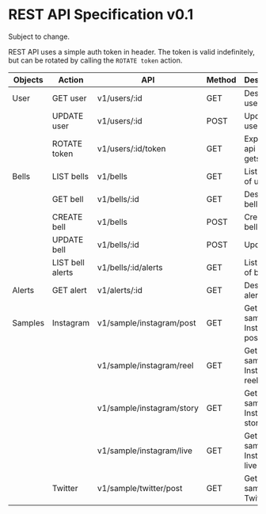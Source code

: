 # REST API Specification v0.1

Subject to change.

REST API uses a simple auth token in header. The token is valid indefinitely, but can be rotated by calling the `ROTATE token` action.


| Objects | Action          | API                       | Method | Description                        |
|---------|-----------------|---------------------------|--------|------------------------------------|
| User    | GET user        | v1/users/:id              | GET    | Describes user                     |
|         | UPDATE user     | v1/users/:id              | POST   | Updates user info                  |
|         | ROTATE token    | v1/users/:id/token        | GET    | Expires old api key and gets new   |
| Bells   | LIST bells      | v1/bells                  | GET    | Lists bells of user                |
|         | GET bell        | v1/bells/:id              | GET    | Describes bell                     |
|         | CREATE bell     | v1/bells                  | POST   | Creates a bell                     |
|         | UPDATE bell     | v1/bells/:id              | POST   | Update bell                        |
|         | LIST bell alerts| v1/bells/:id/alerts       | GET    | List alerts of bell                |
| Alerts  | GET alert       | v1/alerts/:id             | GET    | Describes alert                    |
| Samples | Instagram       | v1/sample/instagram/post  | GET    | Get a sample Instagram post        |
|         |                 | v1/sample/instagram/reel  | GET    | Get a sample Instagram reel        |
|         |                 | v1/sample/instagram/story | GET    | Get a sample Instagram story       |
|         |                 | v1/sample/instagram/live  | GET    | Get a sample Instagram live        |
|         | Twitter         | v1/sample/twitter/post    | GET    | Get a sample Twitter post          |
